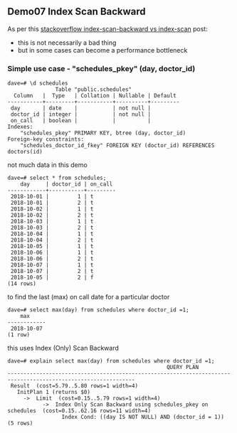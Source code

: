 ## Demo07 Index Scan Backward

As per this [stackoverflow index-scan-backward vs index-scan](https://stackoverflow.com/questions/5017327/index-scan-backward-vs-index-scan) post:
* this is not necessarily a bad thing
* but in some cases can become a performance bottleneck

### Simple use case - "schedules_pkey" (day, doctor_id)
```
dave=# \d schedules
               Table "public.schedules"
  Column   |  Type   | Collation | Nullable | Default 
-----------+---------+-----------+----------+---------
 day       | date    |           | not null | 
 doctor_id | integer |           | not null | 
 on_call   | boolean |           |          | 
Indexes:
    "schedules_pkey" PRIMARY KEY, btree (day, doctor_id)
Foreign-key constraints:
    "schedules_doctor_id_fkey" FOREIGN KEY (doctor_id) REFERENCES doctors(id)
```
not much data in this demo
```
dave=# select * from schedules;
    day     | doctor_id | on_call 
------------+-----------+---------
 2018-10-01 |         1 | t
 2018-10-01 |         2 | t
 2018-10-02 |         1 | t
 2018-10-02 |         2 | t
 2018-10-03 |         1 | t
 2018-10-03 |         2 | t
 2018-10-04 |         1 | t
 2018-10-04 |         2 | t
 2018-10-05 |         1 | t
 2018-10-06 |         1 | t
 2018-10-06 |         2 | t
 2018-10-07 |         1 | t
 2018-10-07 |         2 | t
 2018-10-05 |         2 | f
(14 rows)
```

to find the last (max) on call date for a particular doctor
```
dave=# select max(day) from schedules where doctor_id =1;
    max     
------------
 2018-10-07
(1 row)
```
this uses Index (Only) Scan Backward
```
dave=# explain select max(day) from schedules where doctor_id =1;
                                                  QUERY PLAN                                                  
--------------------------------------------------------------------------------------------------------------
 Result  (cost=5.79..5.80 rows=1 width=4)
   InitPlan 1 (returns $0)
     ->  Limit  (cost=0.15..5.79 rows=1 width=4)
           ->  Index Only Scan Backward using schedules_pkey on schedules  (cost=0.15..62.16 rows=11 width=4)
                 Index Cond: ((day IS NOT NULL) AND (doctor_id = 1))
(5 rows)
```
